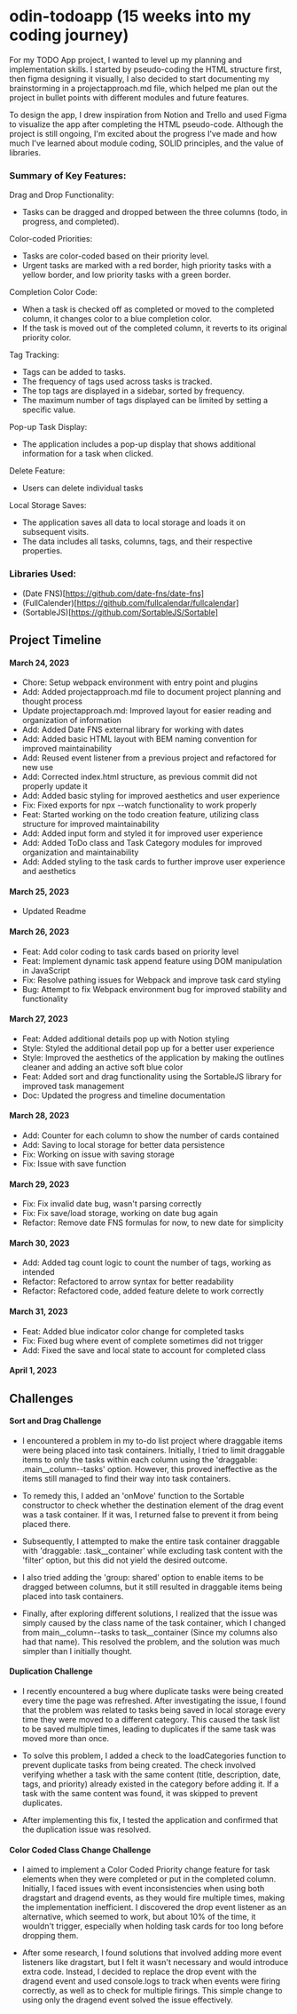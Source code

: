 # odin-todoapp (15 weeks into my coding journey)

For my TODO App project, I wanted to level up my planning and implementation skills. I started by pseudo-coding the HTML structure first, then figma designing it visually, I also decided to start documenting my brainstorming in a projectapproach.md file, which helped me plan out the project in bullet points with different modules and future features.

To design the app, I drew inspiration from Notion and Trello and used Figma to visualize the app after completing the HTML pseudo-code. Although the project is still ongoing, I'm excited about the progress I've made and how much I've learned about module coding, SOLID principles, and the value of libraries.

### Summary of Key Features:
Drag and Drop Functionality:
* Tasks can be dragged and dropped between the three columns (todo, in progress, and completed).

Color-coded Priorities:
* Tasks are color-coded based on their priority level.
* Urgent tasks are marked with a red border, high priority tasks with a yellow border, and low priority tasks with a green border.

Completion Color Code:
* When a task is checked off as completed or moved to the completed column, it changes color to a blue completion color.
* If the task is moved out of the completed column, it reverts to its original priority color.

Tag Tracking:
* Tags can be added to tasks.
* The frequency of tags used across tasks is tracked.
* The top tags are displayed in a sidebar, sorted by frequency.
* The maximum number of tags displayed can be limited by setting a specific value.

Pop-up Task Display:
* The application includes a pop-up display that shows additional information for a task when clicked.

Delete Feature:
* Users can delete individual tasks

Local Storage Saves:
* The application saves all data to local storage and loads it on subsequent visits.
* The data includes all tasks, columns, tags, and their respective properties.

### Libraries Used:
* (Date FNS)[https://github.com/date-fns/date-fns]
* (FullCalender)[https://github.com/fullcalendar/fullcalendar]
* (SortableJS)[https://github.com/SortableJS/Sortable]


## Project Timeline

#### March 24, 2023
* Chore: Setup webpack environment with entry point and plugins
* Add: Added projectapproach.md file to document project planning and thought process
* Update projectapproach.md: Improved layout for easier reading and organization of information
* Add: Added Date FNS external library for working with dates
* Add: Added basic HTML layout with BEM naming convention for improved maintainability
* Add: Reused event listener from a previous project and refactored for new use
* Add: Corrected index.html structure, as previous commit did not properly update it
* Add: Added basic styling for improved aesthetics and user experience
* Fix: Fixed exports for npx --watch functionality to work properly
* Feat: Started working on the todo creation feature, utilizing class structure for improved maintainability
* Add: Added input form and styled it for improved user experience
* Add: Added ToDo class and Task Category modules for improved organization and maintainability
* Add: Added styling to the task cards to further improve user experience and aesthetics

#### March 25, 2023
* Updated Readme

#### March 26, 2023
* Feat: Add color coding to task cards based on priority level
* Feat: Implement dynamic task append feature using DOM manipulation in JavaScript
* Fix: Resolve pathing issues for Webpack and improve task card styling
* Bug: Attempt to fix Webpack environment bug for improved stability and functionality

#### March 27, 2023
* Feat: Added additional details pop up with Notion styling
* Style: Styled the additional detail pop up for a better user experience
* Style: Improved the aesthetics of the application by making the outlines cleaner and adding an active soft blue color
* Feat: Added sort and drag functionality using the SortableJS library for improved task management
* Doc: Updated the progress and timeline documentation

#### March 28, 2023
* Add: Counter for each column to show the number of cards contained
* Add: Saving to local storage for better data persistence
* Fix: Working on issue with saving storage
* Fix: Issue with save function

#### March 29, 2023
* Fix: Fix invalid date bug, wasn't parsing correctly
* Fix: Fix save/load storage, working on date bug again
* Refactor: Remove date FNS formulas for now, to new date for simplicity

#### March 30, 2023
* Add: Added tag count logic to count the number of tags, working as intended
* Refactor: Refactored to arrow syntax for better readability
* Refactor: Refactored code, added feature delete to work correctly
#### March 31, 2023
* Feat: Added blue indicator color change for completed tasks
* Fix: Fixed bug where event of complete sometimes did not trigger
* Add: Fixed the save and local state to account for completed class

#### April 1, 2023


## Challenges
#### Sort and Drag Challenge
* I encountered a problem in my to-do list project where draggable items were being placed into task containers. Initially, I tried to limit draggable items to only the tasks within each column using the 'draggable: .main__column--tasks' option. However, this proved ineffective as the items still managed to find their way into task containers.

* To remedy this, I added an 'onMove' function to the Sortable constructor to check whether the destination element of the drag event was a task container. If it was, I returned false to prevent it from being placed there.

* Subsequently, I attempted to make the entire task container draggable with 'draggable: .task__container' while excluding task content with the 'filter' option, but this did not yield the desired outcome.

* I also tried adding the 'group: shared' option to enable items to be dragged between columns, but it still resulted in draggable items being placed into task containers.

* Finally, after exploring different solutions, I realized that the issue was simply caused by the class name of the task container, which I changed from main__column--tasks to task__container (Since my columns also had that name). This resolved the problem, and the solution was much simpler than I initially thought.

#### Duplication Challenge
* I recently encountered a bug where duplicate tasks were being created every time the page was refreshed. After investigating the issue, I found that the problem was related to tasks being saved in local storage every time they were moved to a different category. This caused the task list to be saved multiple times, leading to duplicates if the same task was moved more than once.

* To solve this problem, I added a check to the loadCategories function to prevent duplicate tasks from being created. The check involved verifying whether a task with the same content (title, description, date, tags, and priority) already existed in the category before adding it. If a task with the same content was found, it was skipped to prevent duplicates.

* After implementing this fix, I tested the application and confirmed that the duplication issue was resolved. 

#### Color Coded Class Change Challenge
*  I aimed to implement a Color Coded Priority change feature for task elements when they were completed or put in the completed column. Initially, I faced issues with event inconsistencies when using both dragstart and dragend events, as they would fire multiple times, making the implementation inefficient. I discovered the drop event listener as an alternative, which seemed to work, but about 10% of the time, it wouldn't trigger, especially when holding task cards for too long before dropping them.

*  After some research, I found solutions that involved adding more event listeners like dragstart, but I felt it wasn't necessary and would introduce extra code. Instead, I decided to replace the drop event with the dragend event and used console.logs to track when events were firing correctly, as well as to check for multiple firings. This simple change to using only the dragend event solved the issue effectively.